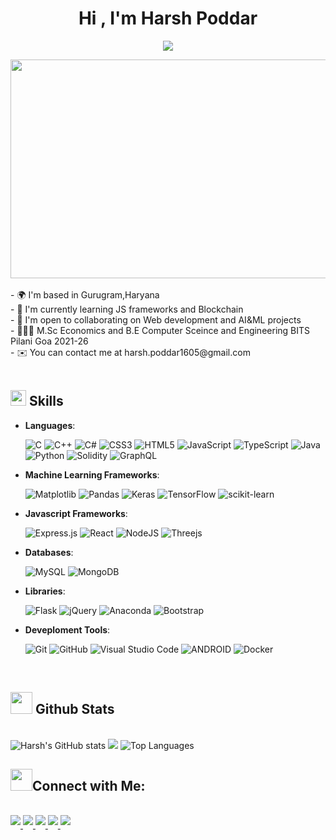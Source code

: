 <h1 align="center"><b>Hi , I'm Harsh Poddar </b></h1>



<p align="center">
  <a href="https://github.com/DenverCoder1/readme-typing-svg"><img src="https://readme-typing-svg.herokuapp.com?font=Time+New+Roman&color=7369D1&size=25&center=true&vCenter=true&width=600&height=100&lines=I+am+a+Third+Year+BITS+Goa+student;++;Computer+Science+and+Economics;Data+Science+and+AI+ML+Enthusiast"></a>
</p>

<div align="center">
  <img src="https://user-images.githubusercontent.com/74038190/225813708-98b745f2-7d22-48cf-9150-083f1b00d6c9.gif" width = "600px" height = "350px"/>
</div>

<br>
- 🌍 I'm based in Gurugram,Haryana <br>
- 🧠 I'm currently learning JS frameworks and Blockchain <br>
- 🤝 I'm open to collaborating on Web development and AI&ML projects <br>
- 🧑🏻‍🏫 M.Sc Economics and B.E Computer Sceince and Engineering BITS Pilani Goa 2021-26<br>
- ✉️ You can contact me at harsh.poddar1605@gmail.com 


<br>


<br>



## <img src="https://media2.giphy.com/media/QssGEmpkyEOhBCb7e1/giphy.gif?cid=ecf05e47a0n3gi1bfqntqmob8g9aid1oyj2wr3ds3mg700bl&rid=giphy.gif" width ="25"><b> Skills</b>


- **Languages**:

  ![C](https://img.shields.io/badge/c-%2300599C.svg?style=for-the-badge&logo=c&logoColor=white)
  ![C++](https://img.shields.io/badge/c++-%2300599C.svg?style=for-the-badge&logo=c%2B%2B&logoColor=white)
  ![C#](https://img.shields.io/badge/c%23-%23239120.svg?style=for-the-badge&logo=c-sharp&logoColor=white)
  ![CSS3](https://img.shields.io/badge/css3-%231572B6.svg?style=for-the-badge&logo=css3&logoColor=white)
  ![HTML5](https://img.shields.io/badge/html5-%23E34F26.svg?style=for-the-badge&logo=html5&logoColor=white)
  ![JavaScript](https://img.shields.io/badge/javascript-%23323330.svg?style=for-the-badge&logo=javascript&logoColor=%23F7DF1E)
  ![TypeScript](https://img.shields.io/badge/typescript-%23007ACC.svg?style=for-the-badge&logo=typescript&logoColor=white)
  ![Java](https://img.shields.io/badge/java-%23ED8B00.svg?style=for-the-badge&logo=java&logoColor=white)
  ![Python](https://img.shields.io/badge/python-3670A0?style=for-the-badge&logo=python&logoColor=ffdd54)
  ![Solidity](https://img.shields.io/badge/Solidity-%23363636.svg?style=for-the-badge&logo=solidity&logoColor=white)
  ![GraphQL](https://img.shields.io/badge/-GraphQL-E10098?style=for-the-badge&logo=graphql&logoColor=white)
  

  

- **Machine Learning Frameworks**:
  
  ![Matplotlib](https://img.shields.io/badge/Matplotlib-%23ffffff.svg?style=for-the-badge&logo=Matplotlib&logoColor=black)
  ![Pandas](https://img.shields.io/badge/pandas-%23150458.svg?style=for-the-badge&logo=pandas&logoColor=white)
  ![Keras](https://img.shields.io/badge/Keras-%23D00000.svg?style=for-the-badge&logo=Keras&logoColor=white)
  ![TensorFlow](https://img.shields.io/badge/TensorFlow-%23FF6F00.svg?style=for-the-badge&logo=TensorFlow&logoColor=white)
  ![scikit-learn](https://img.shields.io/badge/scikit--learn-%23F7931E.svg?style=for-the-badge&logo=scikit-learn&logoColor=white)


- **Javascript Frameworks**:
  
  ![Express.js](https://img.shields.io/badge/express.js-%23404d59.svg?style=for-the-badge&logo=express&logoColor=%2361DAFB)
  ![React](https://img.shields.io/badge/react-%2320232a.svg?style=for-the-badge&logo=react&logoColor=%2361DAFB)
  ![NodeJS](https://img.shields.io/badge/node.js-6DA55F?style=for-the-badge&logo=node.js&logoColor=white)
  ![Threejs](https://img.shields.io/badge/threejs-black?style=for-the-badge&logo=three.js&logoColor=white)


- **Databases**:

  ![MySQL](https://img.shields.io/badge/mysql-%2300f.svg?style=for-the-badge&logo=mysql&logoColor=white)
  ![MongoDB](https://img.shields.io/badge/MongoDB-%234ea94b.svg?style=for-the-badge&logo=mongodb&logoColor=white)


- **Libraries**:
  
  
  ![Flask](https://img.shields.io/badge/flask-%23000.svg?style=for-the-badge&logo=flask&logoColor=white) 
  ![jQuery](https://img.shields.io/badge/jquery-%230769AD.svg?style=for-the-badge&logo=jquery&logoColor=white)
  ![Anaconda](https://img.shields.io/badge/Anaconda-%2344A833.svg?style=for-the-badge&logo=anaconda&logoColor=white)
  ![Bootstrap](https://img.shields.io/badge/bootstrap-%23563D7C.svg?style=for-the-badge&logo=bootstrap&logoColor=white)  

- **Deveploment Tools**:

  ![Git](https://img.shields.io/badge/git-%23F05033.svg?style=for-the-badge&logo=git&logoColor=white)
  ![GitHub](https://img.shields.io/badge/github-%23121011.svg?style=for-the-badge&logo=github&logoColor=white)
  ![Visual Studio Code](https://img.shields.io/badge/Visual%20Studio%20Code-0078d7.svg?style=for-the-badge&logo=visual-studio-code&logoColor=white)
  ![ANDROID](https://img.shields.io/badge/android-%2320232a.svg?style=for-the-badge&logo=android&logoColor=%a4c639)
  ![Docker](https://img.shields.io/badge/docker-%230db7ed.svg?style=for-the-badge&logo=docker&logoColor=white)
  

  <br>
## <img src="https://media.giphy.com/media/iY8CRBdQXODJSCERIr/giphy.gif" width="35"><b> Github Stats </b>
<br>

<img src="https://github-readme-stats.vercel.app/api?username=harshpoddar03&show_icons=true&hide=&count_private=true&theme=dark&hide_border=false&show_icons=true" alt="Harsh's GitHub stats" />

<img src="https://github-readme-streak-stats.herokuapp.com/?user=harshpoddar03&theme=dark&hide_border=false" />
  
  
 <img src="https://github-readme-stats.vercel.app/api/top-langs/?username=harshpoddar03&langs_count=10&theme=dark&hide_border=false&locale=en&custom_title=Top%20%Languages" alt="Top Languages" />

<br>

## <img src="https://media2.giphy.com/media/gfxpnw3pCUqeLacWJz/giphy.gif?cid=ecf05e47xt3sbq5v0riof1pdr1zq3apfyac89n417gay7m3a&ep=v1_stickers_search&rid=giphy.gif&ct=s" width ="35"><b>Connect with Me:</b>

<br>

<a href="https://linkedin.com/in/harshpoddar03" target="_blank">
<img src="https://img.shields.io/badge/LinkedIn-%230077B5.svg?style=for-the-badge&logo=linkedin&logoColor=white" style="margin-bottom: 5px;" />
</a>
<a href="mailto:harsh.poddar1605@gmail.com" target="_blank">
<img src="https://img.shields.io/badge/gmail-%23EA4335.svg?style=for-the-badge&logo=gmail&logoColor=white" t=mail style="margin-bottom: 5px;" />
</a>
<a href="https://youtube.com/@harshpoddar9273" target="_blank">
<img src="https://img.shields.io/badge/YouTube-%23FF0000.svg?style=for-the-badge&logo=YouTube&logoColor=white" style="margin-bottom: 5px;" />
</a>
<a href="https://instagram.com/harshp.16" target="_blank">
<img src="https://img.shields.io/badge/Instagram-%23E4405F.svg?style=for-the-badge&logo=Instagram&logoColor=white" style="margin-bottom: 5px;" />
</a>
<a href="https://medium.com/@@harsh.poddar1605" target="_blank">
<img src="https://img.shields.io/badge/Medium-12100E?style=for-the-badge&logo=medium&logoColor=white" style="margin-bottom: 5px;" />
</a>

<!-- Proudly created with GPRM ( https://gprm.itsvg.in ) -->
